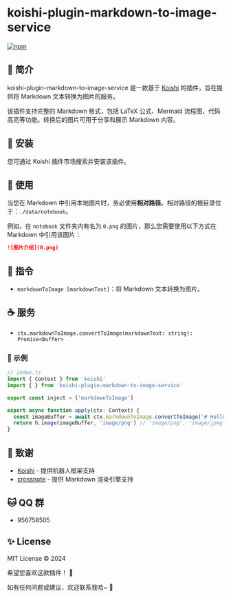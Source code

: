 # koishi-plugin-markdown-to-image-service

[![npm](https://img.shields.io/npm/v/koishi-plugin-markdown-to-image-service?style=flat-square)](https://www.npmjs.com/package/koishi-plugin-markdown-to-image-service)

## 🎐 简介

koishi-plugin-markdown-to-image-service 是一款基于 [Koishi](https://koishi.chat/) 的插件，旨在提供将 Markdown 文本转换为图片的服务。

该插件支持完整的 Markdown 格式，包括 LaTeX 公式、Mermaid 流程图、代码高亮等功能。转换后的图片可用于分享和展示 Markdown 内容。

## 🎉 安装

您可通过 Koishi 插件市场搜索并安装该插件。

## 🌈 使用

当您在 Markdown 中引用本地图片时，务必使用**相对路径**。相对路径的根目录位于：`./data/notebook`。

例如，在 `notebook` 文件夹内有名为 `0.png` 的图片，那么您需要使用以下方式在 Markdown 中引用该图片：

```markdown
![图片介绍](0.png)
```

## 🌼 指令

- `markdownToImage [markdownText]`：将 Markdown 文本转换为图片。

## ☕ 服务

- `ctx.markdownToImage.convertToImage(markdownText: string): Promise<Buffer>`

### 🌰 示例

```typescript
// index.ts
import { Context } from 'koishi'
import { } from 'koishi-plugin-markdown-to-image-service'

export const inject = ['markdownToImage']

export async function apply(ctx: Context) {
  const imageBuffer = await ctx.markdownToImage.convertToImage('# Hello')
  return h.image(imageBuffer, 'image/png') // 'image/png', 'image/jpeg'
}
```

## 🍧 致谢

- [Koishi](https://koishi.chat/) - 提供机器人框架支持
- [crossnote](https://github.com/shd101wyy/crossnote) - 提供 Markdown 渲染引擎支持

## 🐱 QQ 群

- 956758505

## ✨ License

MIT License © 2024

希望您喜欢这款插件！ 💫

如有任何问题或建议，欢迎联系我哈~ 🎈
